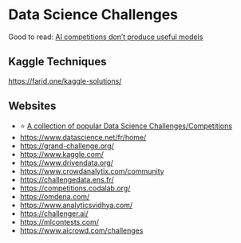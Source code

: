 # Data Science Challenges

Good to read: [AI competitions don’t produce useful models](https://lukeoakdenrayner.wordpress.com/2019/09/19/ai-competitions-dont-produce-useful-models/)

## Kaggle Techniques

<https://farid.one/kaggle-solutions/>

## Websites

- ⭐ [A collection of popular Data Science Challenges/Competitions](https://github.com/iphysresearch/DataSciComp)
- <https://www.datascience.net/fr/home/>
- <https://grand-challenge.org/>
- <https://www.kaggle.com/>
- <https://www.drivendata.org/>
- <https://www.crowdanalytix.com/community>
- <https://challengedata.ens.fr/>
- <https://competitions.codalab.org/>
- <https://omdena.com/>
- <https://www.analyticsvidhya.com/>
- <https://challenger.ai/>
- <https://mlcontests.com/>
- <https://www.aicrowd.com/challenges>
